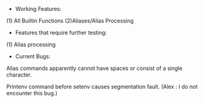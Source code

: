 * Working Features:

(1) All Builtin Functions (2)Aliases/Alias Processing

* Features that require further testing:

(1) Alias processing

*	Current Bugs:

Alias commands apparently cannot have spaces or consist of a single character.

Printenv command before setenv causes segmentation fault. (Alex : I do not encounter this bug.)

